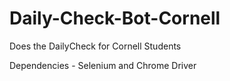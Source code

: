 # Daily-Check-Bot-Cornell
Does the DailyCheck for Cornell Students

Dependencies - Selenium and Chrome Driver

